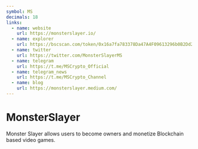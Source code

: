 ```yaml
---
symbol: MS
decimals: 18
links:
  - name: website
    url: https://monsterslayer.io/
  - name: explorer
    url: https://bscscan.com/token/0x16a7fa783378Da47A4F09613296b0B2Dd2B08d06
  - name: twitter
    url: https://twitter.com/MonsterSlayerMS
  - name: telegram
    url: https://t.me/MSCrypto_Official
  - name: telegram_news
    url: https://t.me/MSCrypto_Channel
  - name: blog
    url: https://monsterslayer.medium.com/
---
```


# MonsterSlayer

Monster Slayer allows users to become owners and monetize Blockchain based video games.
